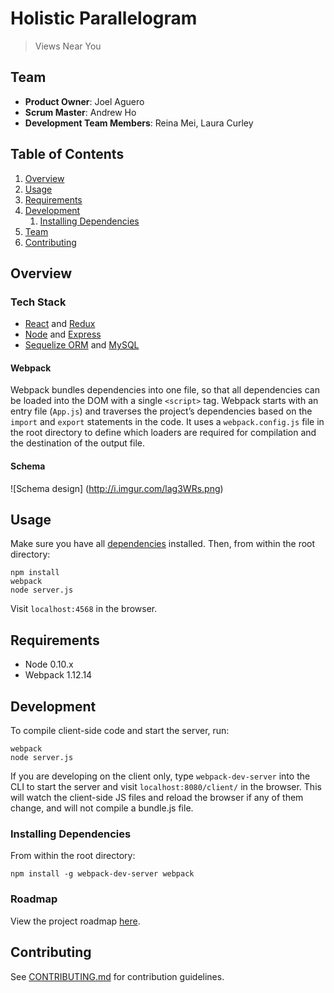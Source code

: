 # Holistic Parallelogram

> Views Near You

## Team

  - __Product Owner__: Joel Aguero
  - __Scrum Master__: Andrew Ho
  - __Development Team Members__: Reina Mei, Laura Curley

## Table of Contents

1. [Overview](#overview)
2. [Usage](#usage)
3. [Requirements](#requirements)
4. [Development](#development)
    1. [Installing Dependencies](#installing-dependencies)
5. [Team](#team)
6. [Contributing](#contributing)

## Overview

### Tech Stack
- [React](https://facebook.github.io/react/) and [Redux](http://redux.js.org/)
- [Node](https://nodejs.org/en/) and [Express](http://expressjs.com/)
- [Sequelize ORM](http://docs.sequelizejs.com/en/latest/) and [MySQL](https://www.mysql.com/)

#### Webpack
Webpack bundles dependencies into one file, so that all dependencies can be loaded into the DOM with a single `<script>` tag.  Webpack starts with an entry file (`App.js`) and traverses the project’s dependencies based on the `import` and `export` statements in the code. It uses a `webpack.config.js` file in the root directory to define which loaders are required for compilation and the destination of the output file.

#### Schema
![Schema design]
(http://i.imgur.com/lag3WRs.png)

## Usage

Make sure you have all [dependencies](#installing-dependencies) installed. Then, from within the root directory:
```
npm install
webpack
node server.js
```

Visit `localhost:4568` in the browser.

## Requirements

- Node 0.10.x
- Webpack 1.12.14

## Development

To compile client-side code and start the server, run:
```
webpack
node server.js
```

If you are developing on the client only, type `webpack-dev-server` into the CLI to start the server and visit `localhost:8080/client/` in the browser. This will watch the client-side JS files and reload the browser if any of them change, and will not compile a bundle.js file.

### Installing Dependencies

From within the root directory:

```
npm install -g webpack-dev-server webpack
```

### Roadmap

View the project roadmap [here](https://github.com/HolisticParallelogram/holisticparallelogram/issues).


## Contributing

See [CONTRIBUTING.md](CONTRIBUTING.md) for contribution guidelines.
